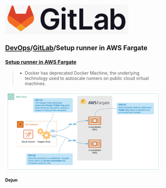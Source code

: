 
[![GitLab](../resource/GitLab.png)](https://docs.gitlab.com/)
## [DevOps]/[GitLab]/Setup runner in AWS Fargate



### [Setup runner in AWS Fargate]
  
>- Docker has deprecated Docker Machine, the underlying technology used to autoscale runners on public cloud virtual machines.



![runner-autoscale-aws-fargate](../resource/runner-autoscale-aws-fargate.png)




**Dejun**
<style>
red { color: red }
yellow { color: yellow }
</style>
[//]: # (These are reference links used in the body of this note and get stripped out when the markdown processor does its job. There is no need to format nicely because it shouldn't be seen. Thanks SO - http://stackoverflow.com/questions/4823468/store-comments-in-markdown-syntax)

[DevOps]: <../../README.md>
[GitLab]: <../Gitlab/GitLab.md>
[Setup runner in AWS Fargate]: https://docs.gitlab.com/runner/configuration/runner_autoscale_aws_fargate/#prerequisites


